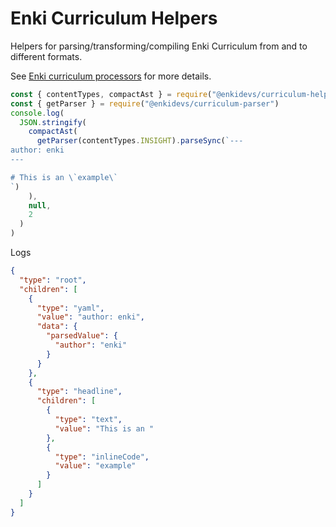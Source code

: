 # Enki Curriculum Helpers

[npm-badge]: https://img.shields.io/npm/v/@enkidevs/curriculum-helpers.png?style=flat-square
[npm]: https://www.npmjs.com/package/@enkidevs/curriculum-helpers

Helpers for parsing/transforming/compiling Enki Curriculum from and to different formats.

See [Enki curriculum processors](https://github.com/enkidevs/curriculum-processors) for more details.

```js
const { contentTypes, compactAst } = require("@enkidevs/curriculum-helpers")
const { getParser } = require("@enkidevs/curriculum-parser")
console.log(
  JSON.stringify(
    compactAst(
      getParser(contentTypes.INSIGHT).parseSync(`---
author: enki
---

# This is an \`example\`
`)
    ),
    null,
    2
  )
)

```

Logs

```json
{
  "type": "root",
  "children": [
    {
      "type": "yaml",
      "value": "author: enki",
      "data": {
        "parsedValue": {
          "author": "enki"
        }
      }
    },
    {
      "type": "headline",
      "children": [
        {
          "type": "text",
          "value": "This is an "
        },
        {
          "type": "inlineCode",
          "value": "example"
        }
      ]
    }
  ]
}
```

